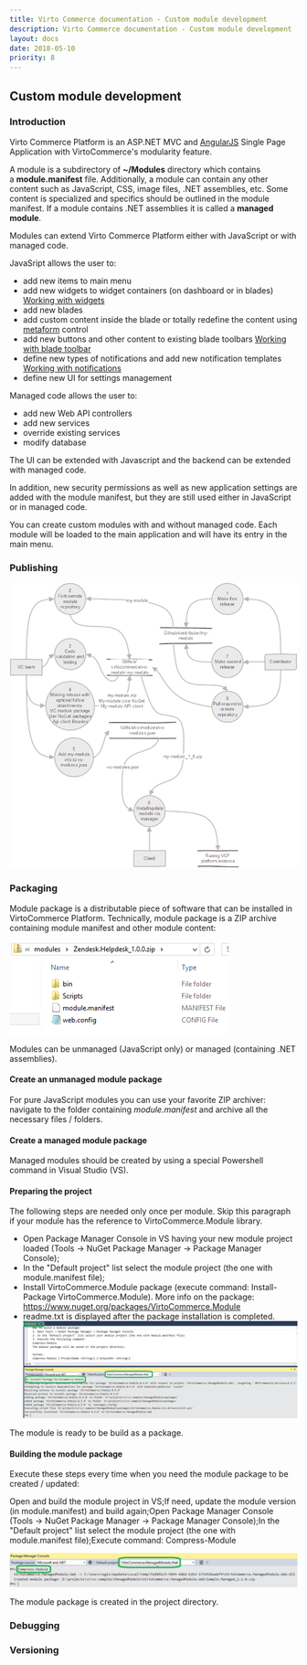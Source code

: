 ```yaml
---
title: Virto Commerce documentation - Custom module development
description: Virto Commerce documentation - Custom module development
layout: docs
date: 2018-05-10
priority: 8
---
```

## Custom module development

### Introduction

Virto Commerce Platform is an ASP.NET MVC and [AngularJS](http://angularjs.org/) Single Page Application with VirtoCommerce's modularity feature.

A module is a subdirectory of **~/Modules** directory which contains a **module.manifest** file. Additionally, a module can contain any other content such as JavaScript, CSS, image files, .NET assemblies, etc. Some content is specialized and specifics should be outlined in the module manifest. If a module contains .NET assemblies it is called a **managed module**.

Modules can extend Virto Commerce Platform either with JavaScript or with managed code.

JavaSript allows the user to:
* add new items to main menu
* add new widgets to widget containers (on dashboard or in blades) [Working with widgets](https://virtocommerce.com/docs/vc2devguide/working-with-platform-manager/basic-functions/widgets)
* add new blades
* add custom content inside the blade or totally redefine the content using [metaform](https://virtocommerce.com/docs/vc2devguide/working-with-platform-manager/basic-functions/metaform) control
* add new buttons and other content to existing blade toolbars [Working with blade toolbar](https://virtocommerce.com/docs/vc2devguide/working-with-platform-manager/basic-functions/blade-toolbar)
* define new types of notifications and add new notification templates [Working with notifications](https://virtocommerce.com/docs/vc2devguide/working-with-platform-manager/basic-functions/push-notifications)
* define new UI for settings management

Managed code allows the user to:
* add new Web API controllers
* add new services
* override existing services
* modify database

The UI can be extended with Javascript and the backend can be extended with managed code.

In addition, new security permissions as well as new application settings are added with the module manifest, but they are still used either in JavaScript or in managed code.

You can create custom modules with and without managed code. Each module will be loaded to the main application and will have its entry in the main menu.

### Publishing

![Modules contributing process](../images/Modules_contributing_process.png)

### Packaging

Module package is a distributable piece of software that can be installed in VirtoCommerce Platform. Technically, module package is a ZIP archive containing module manifest and other module content:

![ZIP archive](../images/image2015-5-29_12-13-41.png)

Modules can be unmanaged (JavaScript only) or managed (containing .NET assemblies).

#### Create an unmanaged module package

For pure JavaScript modules you can use your favorite ZIP archiver: navigate to the folder containing *module.manifest* and archive all the necessary files / folders.

#### Create a managed module package

Managed modules should be created by using a special Powershell command in Visual Studio (VS).

#### Preparing the project

The following steps are needed only once per module. Skip this paragraph if your module has the reference to VirtoCommerce.Module library.

* Open Package Manager Console in VS having your new module project loaded (Tools -> NuGet Package Manager -> Package Manager Console);
* In the "Default project" list select the module project (the one with module.manifest file);
* Install VirtoCommerce.Module package (execute command: Install-Package VirtoCommerce.Module). More info on the package: <a href="https://www.nuget.org/packages/VirtoCommerce.Module" rel="nofollow">https://www.nuget.org/packages/VirtoCommerce.Module</a>
* readme.txt is displayed after the package installation is completed.
![Package installation completed](../images/image2016-6-1_10-21-32.png)

The module is ready to be build as a package.

#### Building the module package

Execute these steps every time when you need the module package to be created / updated:

Open and build the module project in VS;If need, update the module version (in module.manifest) and build again;Open Package Manager Console (Tools -> NuGet Package Manager -> Package Manager Console);In the "Default project" list select the module project (the one with module.manifest file);Execute command: Compress-Module

![Compress-Module](../images/image2016-6-1_10-44-13.png)

The module package is created in the project directory.

### Debugging

### Versioning
